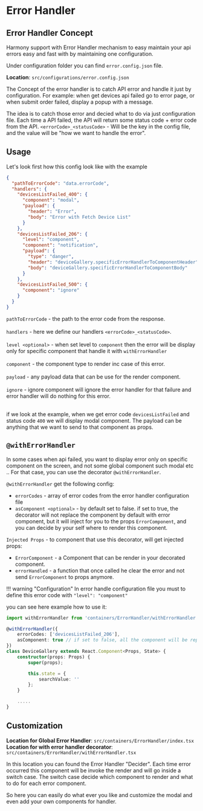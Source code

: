 

# Error Handler

## Error Handler Concept
 
Harmony support with Error Handler mechanism to easy maintain your api errors easy and fast with by  maintaining one configuration.

Under configuration folder you can find `error.config.json` file.
 
<b>Location</b>: `src/configurations/error.config.json`

The Concept of the error handler is to catch API error and handle it just by configuration.
For example: when get devices api failed go to error page, or when submit order failed, display a popup with a message.

The idea is to catch those error and decied what to do via just configuration file.
Each time a API failed, the API will return some status code + error code from the API.
`<errorCode>_<statusCode>` - Will be the key in the config file, and the value will be "how we want to handle the error".

## Usage

Let's look first how this config look like with the example<br/>

```json
{
  "pathToErrorCode": "data.errorCode",
  "handlers": {
    "devicesListFailed_400": {
      "component": "modal",
      "payload": {
        "header": "Error",
        "body": "Error with Fetch Device List"
      }
    },
    "devicesListFailed_206": {
      "level": "component",
      "component": "notification",
      "payload": {
        "type": "danger",
        "header": "deviceGallery.specificErrorHandlerToComponentHeader",
        "body": "deviceGallery.specificErrorHandlerToComponentBody"
      }
    },
    "devicesListFailed_500": {
      "component": "ignore"
    }
  }
}
```

`pathToErrorCode` - the path to the error code from the response.<br /><br />
`handlers` - here we define our handlers `<errorCode>_<statusCode>`.<br /><br />
`level <optional>` - when set level to `component` then the error will be display only for specific component that handle it with `withErrorHandler`<br /><br />
`component` - the component type to render inc case of this error.<br /><br />
`payload` - any payload data that can be use for the render component.<br /><br />
`ignore` - ignore component will ignore the error handler for that failure and error handler will do nothing for this error.<br /><br />

if we look at the example, when we get error code `devicesListFailed` and status code `400` we will display modal component.
The payload can be anything that we want to send to that component as props.

## `@withErrorHandler`

In some cases when api failed, you want to display error only on specific component on the screen, and not some global component such modal etc ..
For that case, you can use the decorator `@withErrorHandler`.

`@withErrorHandler` get the following config:

- `errorCodes` - array of error codes from the error handler configuration file
- `asComponent <optional>` - by default set to false. if set to true, the decorator will not replace the component by default with error component, but
it will inject for you to the props `ErrorComponent`, and you can decide by your self where to render this component.

`Injected Props` - to component that use this decorator, will get injected props:

- `ErrorComponent` - a Component that can be render in your decorated component.
- `errorHandled` - a function that once called he clear the error and not send `ErrorComponent` to props anymore.


!!! warning "Configuration"
    In error handle configuration file you must to define this error code with `"level": "component"` 


you can see here example how to use it:

```typescript
import withErrorHandler from 'containers/ErrorHandler/withErrorHandler';

@withErrorHandler({
	errorCodes: ['devicesListFailed_206'],
	asComponent: true // if set to false, all the component will be replaced with ErrorComponent by default
})
class DeviceGallery extends React.Component<Props, State> {
	constructor(props: Props) {
		super(props);

		this.state = {
			searchValue: ''
		};
	}

    .....
}
```

## Customization

<b>Location for Global Error Handler</b>: `src/containers/ErrorHandler/index.tsx`
<b>Location for with error handler decorator</b>: `src/containers/ErrorHandler/withErrorHandler.tsx`

In this location you can found the Error Handler "Decider".
Each time error occurred this component will be invoke the render and will go inside a switch case.
The switch case decide which component to render and what to do for each error component.

So here you can easily do what ever you like and customize the modal and even add your own components for handler.
